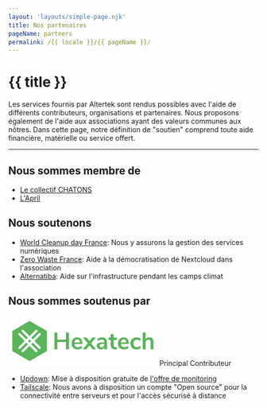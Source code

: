 ```yaml
---
layout: 'layouts/simple-page.njk'
title: Nos partenaires
pageName: partners
permalink: /{{ locale }}/{{ pageName }}/
---
```


<h1 class="section-title"> {{ title }}</h1>

<p class="lead-text">Les services fournis par Altertek sont rendus possibles avec l'aide de différents contributeurs, organisations et partenaires.
Nous proposons également de l'aide aux associations ayant des valeurs communes aux nôtres.
Dans cette page, notre définition de "soutien" comprend toute aide financière, matérielle ou service offert.</p>

<hr/>

## Nous sommes membre de
- [Le collectif CHATONS](https://www.chatons.org/)
- [L'April](https://www.april.org/)

## Nous soutenons
- [World Cleanup day France](https://www.worldcleanupday.fr): Nous y assurons la gestion des services numériques
- [Zero Waste France](https://www.zerowastefrance.org): Aide à la démocratisation de Nextcloud dans l'association
- [Alternatiba](https://alternatiba.eu): Aide sur l'infrastructure pendant les camps climat

## Nous sommes soutenus par
[<img src="../../assets/images/references/hexatech.svg" height="100">](https://hexatech.eu)
Principal Contributeur  
  
- [Updown](https://updown.io): Mise à disposition gratuite de [l'offre de monitoring](https://updown.io/#pricing)
- [Tailscale](https://tailscale.com): Nous avons à disposition un compte "Open source" pour la connectivité entre serveurs et pour l'accès sécurisé à distance
